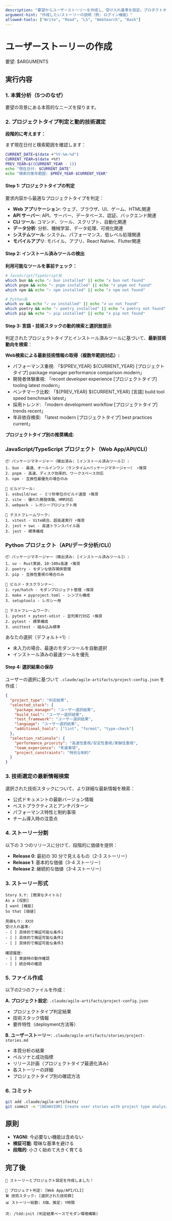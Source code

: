 ```yaml
---
description: "要望からユーザーストーリーを作成し、受け入れ基準を設定。プロダクトオーナーの視点で価値を定義します。"
argument-hint: "作成したいストーリーの説明（例: ログイン機能）"
allowed-tools: ["Write", "Read", "LS", "WebSearch", "Bash"]
---
```


# ユーザーストーリーの作成

要望: $ARGUMENTS

## 実行内容

### 1. 本質分析（5つのなぜ）

要望の背景にある本質的なニーズを探ります。

### 2. プロジェクトタイプ判定と動的技術選定

**段階的に考えます：**

まず現在日付と検索範囲を確認します：
```bash
CURRENT_DATE=$(date +"%Y-%m-%d")
CURRENT_YEAR=$(date +%Y)
PREV_YEAR=$((CURRENT_YEAR - 1))
echo "現在日付: $CURRENT_DATE"
echo "検索対象年範囲: $PREV_YEAR-$CURRENT_YEAR"
```

#### Step 1: プロジェクトタイプの判定

要求内容から最適なプロジェクトタイプを判定：

- **Web アプリケーション**: ウェブ、ブラウザ、UI、ゲーム、HTML関連
- **API サーバー**: API、サーバー、データベース、認証、バックエンド関連  
- **CLI ツール**: コマンド、ツール、スクリプト、自動化関連
- **データ分析**: 分析、機械学習、データ処理、可視化関連
- **システムツール**: システム、パフォーマンス、低レベル処理関連
- **モバイルアプリ**: モバイル、アプリ、React Native、Flutter関連

#### Step 2: インストール済みツールの検出

**利用可能なツールを事前チェック：**
```bash
# JavaScript/TypeScript系
which bun && echo "✓ bun installed" || echo "✗ bun not found"
which pnpm && echo "✓ pnpm installed" || echo "✗ pnpm not found"
which npm && echo "✓ npm installed" || echo "✗ npm not found"

# Python系
which uv && echo "✓ uv installed" || echo "✗ uv not found"
which poetry && echo "✓ poetry installed" || echo "✗ poetry not found"
which pip && echo "✓ pip installed" || echo "✗ pip not found"
```

#### Step 3: 言語・技術スタックの動的検索と選択肢提示

判定されたプロジェクトタイプとインストール済みツールに基づいて、**最新技術動向を検索**：

**Web検索による最新技術情報の取得（複数年範囲対応）:**
- パフォーマンス重視: 「${PREV_YEAR} ${CURRENT_YEAR} [プロジェクトタイプ] package manager performance comparison modern」
- 開発者体験重視: 「recent developer experience [プロジェクトタイプ] tooling latest modern」
- ベンチマーク比較: 「${PREV_YEAR} ${CURRENT_YEAR} [言語] build tool speed benchmark latest」
- 採用トレンド: 「modern development workflow [プロジェクトタイプ] trends recent」
- 年非依存検索: 「latest modern [プロジェクトタイプ] best practices current」

**プロジェクトタイプ別の推奨構成:**

### JavaScript/TypeScript プロジェクト（Web App/API/CLI）

```text
📦 パッケージマネージャー（検出済み: [インストール済みツール]）:
1. bun - 最速、オールインワン（ランタイム+パッケージマネージャー） ⚡推奨
2. pnpm - 高速、ディスク効率的、ワークスペース対応
3. npm - 互換性最優先の場合のみ

🔧 ビルドツール:
1. esbuild/swc - ミリ秒単位のビルド速度 ⚡推奨
2. vite - 優れた開発体験、HMR対応
3. webpack - レガシープロジェクト用

🧪 テストフレームワーク:
1. vitest - Vite統合、超高速実行 ⚡推奨
2. jest + swc - 高速トランスパイル版
3. jest - 標準構成
```

### Python プロジェクト（API/データ分析/CLI）

```text
📦 パッケージマネージャー（検出済み: [インストール済みツール]）:
1. uv - Rust実装、10-100x高速 ⚡推奨
2. poetry - モダンな依存関係管理
3. pip - 互換性重視の場合のみ

🔧 ビルド・タスクランナー:
1. rye/hatch - モダンプロジェクト管理 ⚡推奨
2. make + pyproject.toml - シンプル構成
3. setuptools - レガシー用

🧪 テストフレームワーク:
1. pytest + pytest-xdist - 並列実行対応 ⚡推奨
2. pytest - 標準構成
3. unittest - 組み込み標準
```

あなたの選択（デフォルト=1）:
- 未入力の場合、最速のモダンツールを自動選択
- インストール済みの最速ツールを優先

#### Step 4: 選択結果の保存

ユーザーの選択に基づいて `.claude/agile-artifacts/project-config.json` を作成：

```json
{
  "project_type": "判定結果",
  "selected_stack": {
    "package_manager": "ユーザー選択結果",
    "build_tool": "ユーザー選択結果",
    "test_framework": "ユーザー選択結果", 
    "language": "ユーザー選択結果",
    "additional_tools": ["lint", "format", "type-check"]
  },
  "selection_rationale": {
    "performance_priority": "高速性重視/安定性重視/実験性重視",
    "team_experience": "考慮事項",
    "project_constraints": "特別な制約"
  }
}
```

### 3. 技術選定の最新情報検索

選択された技術スタックについて、より詳細な最新情報を検索：

- 公式ドキュメントの最新バージョン情報
- ベストプラクティスとアンチパターン
- パフォーマンス特性と制約事項
- チーム導入時の注意点

### 4. ストーリー分割

以下の 3 つのリリースに分けて、段階的に価値を提供：

- **Release 0**: 最初の 30 分で見えるもの（2-3 ストーリー）
- **Release 1**: 基本的な価値（3-4 ストーリー）  
- **Release 2**: 継続的な価値（3-4 ストーリー）

### 3. ストーリー形式

```text
Story X.Y: [簡潔なタイトル]
As a [役割]
I want [機能]
So that [価値]

見積もり: XX分
受け入れ基準:
- [ ] 具体的で検証可能な条件1
- [ ] 具体的で検証可能な条件2
- [ ] 具体的で検証可能な条件3

確認履歴:
- [ ] 実装時の動作確認
- [ ] 統合時の確認
```

### 5. ファイル作成

以下の2つのファイルを作成：

**A. プロジェクト設定**: `.claude/agile-artifacts/project-config.json`
- プロジェクトタイプ判定結果
- 技術スタック情報
- 要件特性（deployment方法等）

**B. ユーザーストーリー**: `.claude/agile-artifacts/stories/project-stories.md`
- 本質分析の結果
- ペルソナと成功指標
- リリース計画（プロジェクトタイプ最適化済み）
- 各ストーリーの詳細
- プロジェクトタイプ別の確認方法

### 6. コミット

```bash
git add .claude/agile-artifacts/
git commit -m "[BEHAVIOR] Create user stories with project type analysis"
```

## 原則

- **YAGNI**: 今必要ない機能は含めない
- **検証可能**: 曖昧な基準を避ける
- **段階的**: 小さく始めて大きく育てる

## 完了後

```text
📝 ストーリーとプロジェクト設定を作成しました！

🎯 プロジェクト判定: [Web App/API/CLI]
🛠️ 技術スタック: [選択された技術群]
📊 ストーリー総数: X個、推定: Y時間

次: /tdd:init (判定結果ベースでモダン環境構築)
```
